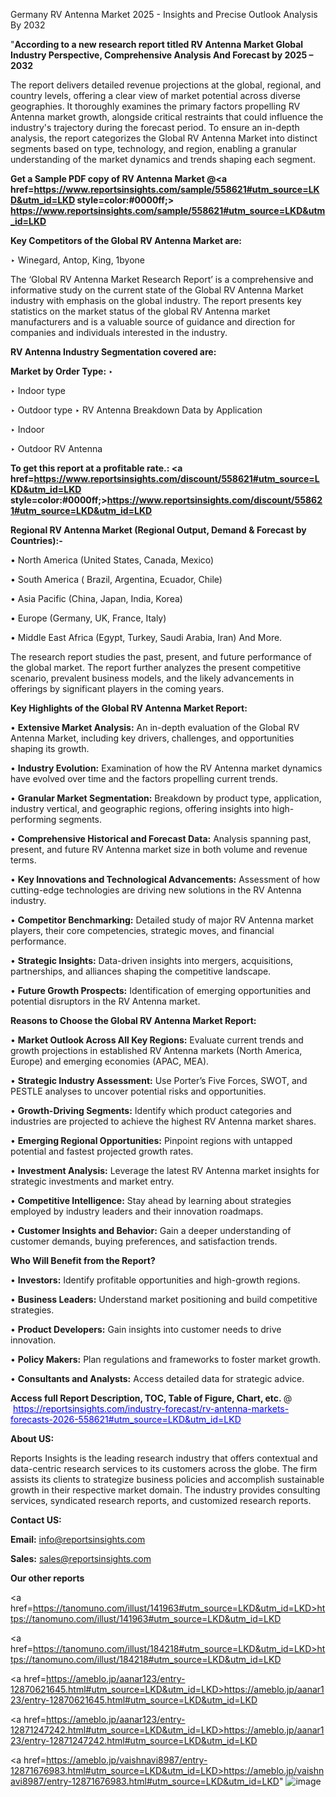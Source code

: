 Germany RV Antenna Market 2025 - Insights and Precise Outlook Analysis By 2032

"<strong>According to a new research report titled RV Antenna Market Global Industry Perspective, Comprehensive Analysis And Forecast by 2025 – 2032</strong>

The report delivers detailed revenue projections at the global, regional, and country levels, offering a clear view of market potential across diverse geographies. It thoroughly examines the primary factors propelling RV Antenna market growth, alongside critical restraints that could influence the industry's trajectory during the forecast period. To ensure an in-depth analysis, the report categorizes the Global RV Antenna Market into distinct segments based on type, technology, and region, enabling a granular understanding of the market dynamics and trends shaping each segment.

<strong>Get a Sample PDF copy of RV Antenna Market </strong><strong>@<a href=https://www.reportsinsights.com/sample/558621#utm_source=LKD&utm_id=LKD style=color:#0000ff;> https://www.reportsinsights.com/sample/558621#utm_source=LKD&utm_id=LKD</a></strong></font>

<strong>Key Competitors of the Global RV Antenna Market are:</strong>

‣ Winegard, Antop, King, 1byone

The ‘Global RV Antenna Market Research Report’ is a comprehensive and informative study on the current state of the Global RV Antenna Market industry with emphasis on the global industry. The report presents key statistics on the market status of the global RV Antenna market manufacturers and is a valuable source of guidance and direction for companies and individuals interested in the industry.

<strong>RV Antenna Industry Segmentation covered are:</strong>

<strong>Market by Order Type: </strong>
‣ 

‣ Indoor type

‣ Outdoor type
‣ RV Antenna Breakdown Data by Application

‣ Indoor

‣ Outdoor
RV Antenna

<strong>To get this report at a profitable rate.: <a href=https://www.reportsinsights.com/discount/558621#utm_source=LKD&utm_id=LKD style=color:#0000ff;>https://www.reportsinsights.com/discount/558621#utm_source=LKD&utm_id=LKD</a></strong></font>

<strong>Regional RV Antenna Market (Regional Output, Demand &amp; Forecast by Countries):-</strong>

• North America (United States, Canada, Mexico)

• South America ( Brazil, Argentina, Ecuador, Chile)

• Asia Pacific (China, Japan, India, Korea)

• Europe (Germany, UK, France, Italy)

• Middle East Africa (Egypt, Turkey, Saudi Arabia, Iran) And More.

The research report studies the past, present, and future performance of the global market. The report further analyzes the present competitive scenario, prevalent business models, and the likely advancements in offerings by significant players in the coming years.

<strong>Key Highlights of the Global RV Antenna Market Report:</strong>

• <strong>Extensive Market Analysis:</strong> An in-depth evaluation of the Global RV Antenna Market, including key drivers, challenges, and opportunities shaping its growth.

• <strong>Industry Evolution:</strong> Examination of how the RV Antenna market dynamics have evolved over time and the factors propelling current trends.

• <strong>Granular Market Segmentation:</strong> Breakdown by product type, application, industry vertical, and geographic regions, offering insights into high-performing segments.

• <strong>Comprehensive Historical and Forecast Data:</strong> Analysis spanning past, present, and future RV Antenna market size in both volume and revenue terms.

• <strong>Key Innovations and Technological Advancements:</strong> Assessment of how cutting-edge technologies are driving new solutions in the RV Antenna industry.

• <strong>Competitor Benchmarking:</strong> Detailed study of major RV Antenna market players, their core competencies, strategic moves, and financial performance.

• <strong>Strategic Insights:</strong> Data-driven insights into mergers, acquisitions, partnerships, and alliances shaping the competitive landscape.

• <strong>Future Growth Prospects:</strong> Identification of emerging opportunities and potential disruptors in the RV Antenna market.

<strong>Reasons to Choose the Global RV Antenna Market Report:</strong>

• <strong>Market Outlook Across All Key Regions:</strong> Evaluate current trends and growth projections in established RV Antenna markets (North America, Europe) and emerging economies (APAC, MEA).

• <strong>Strategic Industry Assessment:</strong> Use Porter’s Five Forces, SWOT, and PESTLE analyses to uncover potential risks and opportunities.

• <strong>Growth-Driving Segments:</strong> Identify which product categories and industries are projected to achieve the highest RV Antenna market shares.

• <strong>Emerging Regional Opportunities:</strong> Pinpoint regions with untapped potential and fastest projected growth rates.

• <strong>Investment Analysis:</strong> Leverage the latest RV Antenna market insights for strategic investments and market entry.

• <strong>Competitive Intelligence:</strong> Stay ahead by learning about strategies employed by industry leaders and their innovation roadmaps.

• <strong>Customer Insights and Behavior:</strong> Gain a deeper understanding of customer demands, buying preferences, and satisfaction trends.

<strong>Who Will Benefit from the Report?</strong>

• <strong>Investors:</strong> Identify profitable opportunities and high-growth regions.

• <strong>Business Leaders:</strong> Understand market positioning and build competitive strategies.

• <strong>Product Developers:</strong> Gain insights into customer needs to drive innovation.

• <strong>Policy Makers:</strong> Plan regulations and frameworks to foster market growth.

• <strong>Consultants and Analysts:</strong> Access detailed data for strategic advice.
</ul>
<strong>Access full Report Description, TOC, Table of Figure, Chart, etc. </strong>@  <a href=https://reportsinsights.com/industry-forecast/rv-antenna-markets-forecasts-2026-558621#utm_source=LKD&utm_id=LKD style=color:#0000ff;>https://reportsinsights.com/industry-forecast/rv-antenna-markets-forecasts-2026-558621#utm_source=LKD&utm_id=LKD</a></font>

<strong><strong>About US</strong>:</strong>

Reports Insights is the leading research industry that offers contextual and data-centric research services to its customers across the globe. The firm assists its clients to strategize business policies and accomplish sustainable growth in their respective market domain. The industry provides consulting services, syndicated research reports, and customized research reports.

<strong>Contact US:</strong>

<p class=""""><b>Email:</b> <a href=mailto:info@reportsinsights.com>info@reportsinsights.com</a></p>
<p class=""""><b>Sales:</b> <a href=mailto:sales@reportsinsights.com>sales@reportsinsights.com</a></p>

<strong>Our other reports</strong>

<a href=https://tanomuno.com/illust/141963#utm_source=LKD&utm_id=LKD>https://tanomuno.com/illust/141963#utm_source=LKD&utm_id=LKD</a>

<a href=https://tanomuno.com/illust/184218#utm_source=LKD&utm_id=LKD>https://tanomuno.com/illust/184218#utm_source=LKD&utm_id=LKD</a>

<a href=https://ameblo.jp/aanar123/entry-12870621645.html#utm_source=LKD&utm_id=LKD>https://ameblo.jp/aanar123/entry-12870621645.html#utm_source=LKD&utm_id=LKD</a>

<a href=https://ameblo.jp/aanar123/entry-12871247242.html#utm_source=LKD&utm_id=LKD>https://ameblo.jp/aanar123/entry-12871247242.html#utm_source=LKD&utm_id=LKD</a>

<a href=https://ameblo.jp/vaishnavi8987/entry-12871676983.html#utm_source=LKD&utm_id=LKD>https://ameblo.jp/vaishnavi8987/entry-12871676983.html#utm_source=LKD&utm_id=LKD</a>"
![image](https://github.com/user-attachments/assets/0eecaeca-e9b9-46ba-95cf-8ae35532b62d)
